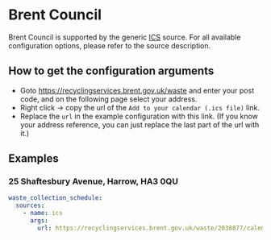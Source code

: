# Brent Council

Brent Council is supported by the generic [ICS](/doc/source/ics.md) source. For all available configuration options, please refer to the source description.


## How to get the configuration arguments

- Goto <https://recyclingservices.brent.gov.uk/waste> and enter your post code, and on the following page select your address.  
- Right click -> copy the url of the `Add to your calendar (.ics file)` link.
- Replace the `url` in the example configuration with this link. (If you know your address reference, you can just replace the last part of the url with it.)

## Examples

### 25 Shaftesbury Avenue, Harrow, HA3 0QU

```yaml
waste_collection_schedule:
  sources:
    - name: ics
      args:
        url: https://recyclingservices.brent.gov.uk/waste/2038877/calendar.ics
```
